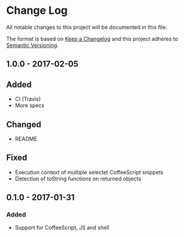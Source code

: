 # Change Log
All notable changes to this project will be documented in this file.

The format is based on [Keep a Changelog](http://keepachangelog.com/)
and this project adheres to [Semantic Versioning](http://semver.org/).

## 1.0.0 - 2017-02-05
## Added
- CI (Travis)
- More specs

## Changed
- README

## Fixed
- Execution context of multiple selectet CoffeeScript snippets
- Detection of toString functions on returned objects

## 0.1.0 - 2017-01-31
### Added
- Support for CoffeeScript, JS and shell
